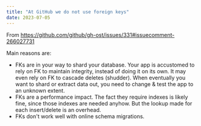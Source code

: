 ```yaml
---
title: "At GitHub we do not use foreign keys"
date: 2023-07-05
---
```


From https://github.com/github/gh-ost/issues/331#issuecomment-266027731

Main reasons are:
- FKs are in your way to shard your database. Your app is accustomed to rely on FK to maintain integrity, instead of doing it on its own. It may even rely on FK to cascade deletes (shudder). When eventually you want to shard or extract data out, you need to change & test the app to an unknown extent.
- FKs are a performance impact. The fact they require indexes is likely fine, since those indexes are needed anyhow. But the lookup made for each insert/delete is an overhead.
- FKs don't work well with online schema migrations.